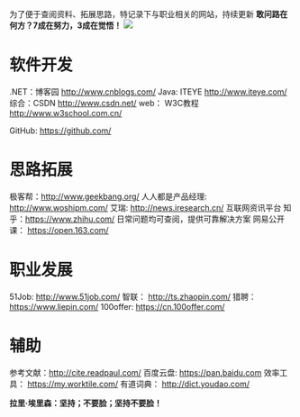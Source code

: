 为了便于查阅资料、拓展思路，特记录下与职业相关的网站，持续更新
**敢问路在何方？7成在努力，3成在觉悟！**
![](http://images2015.cnblogs.com/blog/636325/201705/636325-20170524233357013-817542852.png)
# 软件开发
.NET：博客园 http://www.cnblogs.com/
Java: ITEYE http://www.iteye.com/
综合：CSDN http://www.csdn.net/
web： W3C教程 http://www.w3school.com.cn/

GitHub: https://github.com/
# 思路拓展
极客帮：http://www.geekbang.org/
人人都是产品经理: http://www.woshipm.com/
艾瑞: http://news.iresearch.cn/ 互联网资讯平台
知乎：https://www.zhihu.com/ 日常问题均可查阅，提供可靠解决方案
网易公开课： https://open.163.com/
# 职业发展
51Job: http://www.51job.com/
智联： http://ts.zhaopin.com/
猎聘： https://www.liepin.com/
100offer: https://cn.100offer.com/
# 辅助
参考文献：http://cite.readpaul.com/
百度云盘: https://pan.baidu.com
效率工具： https://my.worktile.com/
有道词典： http://dict.youdao.com/


**拉里·埃里森：坚持；不要脸；坚持不要脸！**